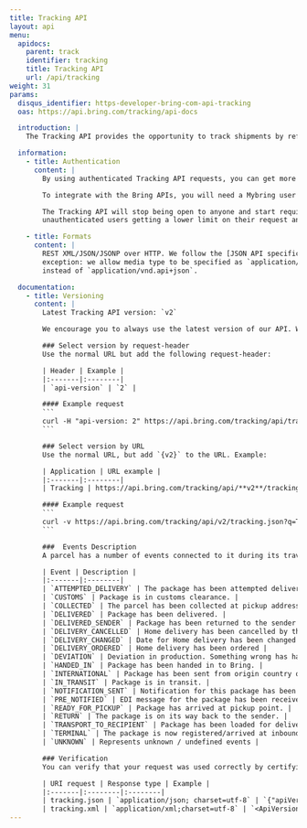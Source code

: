 ```yaml
---
title: Tracking API
layout: api
menu:
  apidocs:
    parent: track
    identifier: tracking
    title: Tracking API
    url: /api/tracking
weight: 31
params:
  disqus_identifier: https-developer-bring-com-api-tracking
  oas: https://api.bring.com/tracking/api-docs

  introduction: |
    The Tracking API provides the opportunity to track shipments by reference, package or shipment number. It is an easy way to get shipment details and events and make them available for customers. The information available in this API is the same that is publicly available from the [Tracking website](http://tracking.bring.com/).

  information:
    - title: Authentication
      content: |
        By using authenticated Tracking API requests, you can get more information such as price, name, address and signatures for proof of delivery. The rate limits are also less strict.

        To integrate with the Bring APIs, you will need a Mybring user account with an API key. Information about prerequisites and authentication headers can be found on the general API [Getting Started page](/api/).

        The Tracking API will stop being open to anyone and start requiring users to be authenticated. We have already started rate limiting unauthenticated users, which will result in
        unauthenticated users getting a lower limit on their request and in the end not being able to use our API.

    - title: Formats
      content: |
        REST XML/JSON/JSONP over HTTP. We follow the [JSON API specification](http://jsonapi.org/) with one
        exception: we allow media type to be specified as `application/json`
        instead of `application/vnd.api+json`.

  documentation:
    - title: Versioning
      content: |
        Latest Tracking API version: `v2`

        We encourage you to always use the latest version of our API. We keep the previous version for some time so that you will get enough time to convert your application. This API supports versioning by two means.

        ### Select version by request-header
        Use the normal URL but add the following request-header:

        | Header | Example |
        |:-------|:--------|
        | `api-version` | `2` |

        #### Example request
        ```
        curl -H "api-version: 2" https://api.bring.com/tracking/api/tracking.json?q=TESTPACKAGEATPICKUPPOINT
        ```

        ### Select version by URL
        Use the normal URL, but add `{v2}` to the URL. Example:

        | Application | URL example |
        |:-------|:--------|
        | Tracking | https://api.bring.com/tracking/api/**v2**/tracking.json?q=TESTPACKAGEATPICKUPPOINT |

        #### Example request
        ```
        curl -v https://api.bring.com/tracking/api/v2/tracking.json?q=TESTPACKAGEATPICKUPPOINT
        ```

        ###  Events Description
        A parcel has a number of events connected to it during its travel. Here are a list of current event statuses that can be returned.

        | Event | Description |
        |:-------|:--------|
        | `ATTEMPTED_DELIVERY` | The package has been attempted delivered at the door. Depending on the service it will be tried again or sent to closest pickup point. |
        | `CUSTOMS` | Package is in customs clearance. |
        | `COLLECTED` | The parcel has been collected at pickup address. |
        | `DELIVERED` | Package has been delivered. |
        | `DELIVERED_SENDER` | Package has been returned to the sender |
        | `DELIVERY_CANCELLED` | Home delivery has been cancelled by the customer. |
        | `DELIVERY_CHANGED` | Date for Home delivery has been changed by customer. |
        | `DELIVERY_ORDERED` | Home delivery has been ordered |
        | `DEVIATION` | Deviation in production. Something wrong has happened and there is a probability for delay. |
        | `HANDED_IN` | Package has been handed in to Bring. |
        | `INTERNATIONAL` | Package has been sent from origin country or arrived at destination country. |
        | `IN_TRANSIT` | Package is in transit. |
        | `NOTIFICATION_SENT` | Notification for this package has been sent by sms, push and/or mail. This can be informational notifications and action notification like pickup notice. |
        | `PRE_NOTIFIED` | EDI message for the package has been received by Bring. |
        | `READY_FOR_PICKUP` | Package has arrived at pickup point. |
        | `RETURN` | The package is on its way back to the sender. |
        | `TRANSPORT_TO_RECIPIENT` | Package has been loaded for delivery to the recipient. |
        | `TERMINAL` | The package is now registered/arrived at inbound/outbound storage terminal |
        | `UNKNOWN` | Represents unknown / undefined events |

        ### Verification
        You can verify that your request was used correctly by certifying that the response contains an element based on the request type:

        | URI request | Response type | Example |
        |:-------|:--------|:--------|
        | tracking.json | `application/json; charset=utf-8` | `{"apiVersion": "2"}` |
        | tracking.xml | `application/xml;charset=utf-8` | `<ApiVersion>2</ApiVersion>` |
---
```

